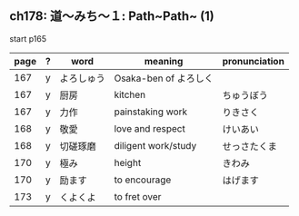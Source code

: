 ## ch178: 道〜みち〜１: Path~Path~ (1)

start p165

| page | ? | word       | meaning                               | pronunciation   |
| ---- | - | ---------- | ------------------------------------- | --------------- |
|  167 | y | よろしゅう | Osaka-ben of よろしく                 |                 |
|  167 | y | 厨房       | kitchen                               | ちゅうぼう      |
|  167 | y | 力作       | painstaking work                      | りきさく        |
|  168 | y | 敬愛       | love and respect                      | けいあい        |
|  168 | y | 切磋琢磨   | diligent work/study                   | せっさたくま    |
|  170 | y | 極み       | height                                | きわみ          |
|  170 | y | 励ます     | to encourage                          | はげます        |
|  173 | y | くよくよ   | to fret over                          |                 |
